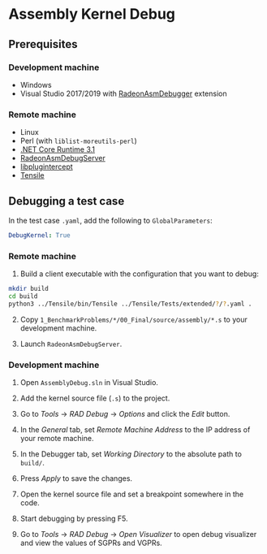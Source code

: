 # Assembly Kernel Debug

## Prerequisites

### Development machine
* Windows
* Visual Studio 2017/2019 with [RadeonAsmDebugger](https://github.com/vsrad/radeon-asm-tools#installation) extension

### Remote machine
* Linux
* Perl (with `liblist-moreutils-perl`)
* [.NET Core Runtime 3.1](https://dotnet.microsoft.com/download/dotnet-core/3.1)
* [RadeonAsmDebugServer](https://github.com/vsrad/radeon-asm-tools#installation)
* [libplugintercept](https://github.com/vsrad/debug-plug-hsa-intercept)
* [Tensile](https://github.com/ROCmSoftwarePlatform/Tensile/wiki/Dependencies)

## Debugging a test case

In the test case `.yaml`, add the following to `GlobalParameters`:

```yaml
DebugKernel: True
```

### Remote machine

1. Build a client executable with the configuration that you want to debug:

```sh
mkdir build
cd build
python3 ../Tensile/bin/Tensile ../Tensile/Tests/extended/?/?.yaml .
```

2. Copy `1_BenchmarkProblems/*/00_Final/source/assembly/*.s` to your development machine.

3. Launch `RadeonAsmDebugServer`.

### Development machine

1. Open `AssemblyDebug.sln` in Visual Studio.

2. Add the kernel source file (`.s`) to the project.

3. Go to *Tools* -> *RAD Debug* -> *Options* and click the *Edit* button.

4. In the *General* tab, set *Remote Machine Address* to the IP address of your remote machine.

5. In the Debugger tab, set *Working Directory* to the absolute path to `build/`.

6. Press *Apply* to save the changes.

7. Open the kernel source file and set a breakpoint somewhere in the code.

8. Start debugging by pressing F5.

9. Go to *Tools* -> *RAD Debug* -> *Open Visualizer* to open debug visualizer and view the values of SGPRs and VGPRs.
